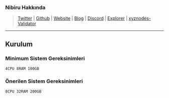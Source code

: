 ### Nibiru Hakkında

>[Twitter](https://twitter.com/NibiruChain) | [Github](https://github.com/NibiruChain) | [Website](https://nibiru.fi/) | [Blog](https://nibiru.fi/blog) |  [Discord](https://discord.gg/nibiru) |  [Explorer](https://nibiru.explorers.guru/) | [xyznodes-Validator](https://nibiru.explorers.guru/validator/nibivaloper1c3dqepg3d09laank40dgulv5dzyvp4nf5cxfum)
***
## Kurulum
### Minimum Sistem Gereksinimleri

```
4CPU 8RAM 100GB
```

### Önerilen Sistem Gereksinimleri

```
8CPU 32RAM 200GB
```

